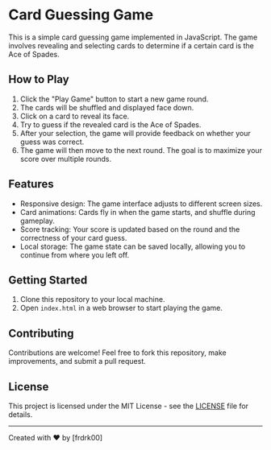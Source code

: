 # Card Guessing Game

This is a simple card guessing game implemented in JavaScript. The game involves revealing and selecting cards to determine if a certain card is the Ace of Spades.

## How to Play

1. Click the "Play Game" button to start a new game round.
2. The cards will be shuffled and displayed face down.
3. Click on a card to reveal its face.
4. Try to guess if the revealed card is the Ace of Spades.
5. After your selection, the game will provide feedback on whether your guess was correct.
6. The game will then move to the next round. The goal is to maximize your score over multiple rounds.

## Features

- Responsive design: The game interface adjusts to different screen sizes.
- Card animations: Cards fly in when the game starts, and shuffle during gameplay.
- Score tracking: Your score is updated based on the round and the correctness of your card guess.
- Local storage: The game state can be saved locally, allowing you to continue from where you left off.

## Getting Started

1. Clone this repository to your local machine.
2. Open `index.html` in a web browser to start playing the game.

## Contributing

Contributions are welcome! Feel free to fork this repository, make improvements, and submit a pull request.

## License

This project is licensed under the MIT License - see the [LICENSE](LICENSE) file for details.

---

Created with :heart: by [frdrk00]

